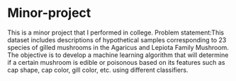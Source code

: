 # Minor-project
This is a minor project that I performed in college.
Problem statement:This dataset includes descriptions of hypothetical samples corresponding to 23 species of gilled mushrooms in the Agaricus and Lepiota Family Mushroom. The objective is to develop a machine learning algorithm that will determine if a certain mushroom is edible or poisonous based on its features such as cap shape, cap color, gill color, etc. using different classifiers.
